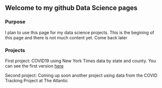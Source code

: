 ## Welcome to my github Data Science pages



### Purpose
I plan to use this page for my data science projects. This is the begining of this page and there is not much content yet. Come back later

### Projects
First project: COVID19 using New York Times data by state and county. You can see the first version <a href="https://fdp2012.github.io/FernandoDePaolis.github.io/COVID19.html" title="COVID19" target="_blank">here</a>

Second project: Coming up soon another project using data from the COVID Tracking Project at The Atlantic
